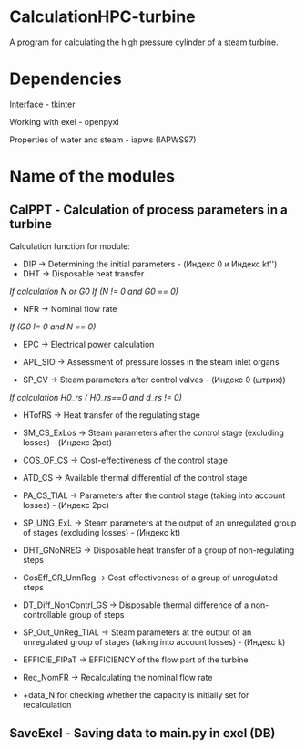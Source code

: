 # CalculationHPC-turbine

A program for calculating the high pressure cylinder of a steam turbine.

# Dependencies

Interface - tkinter

Working with exel - openpyxl

Properties of water and steam - iapws (IAPWS97)

# Name of the modules

## CalPPT - Сalculation of process parameters in a turbine

Сalculation function for module:

- DIP -> Determining the initial parameters - (Индекс 0 и Индекс kt'')
- DHT -> Disposable heat transfer

_If calculation N or G0_
_If (N != 0 and G0 == 0)_

- NFR -> Nominal flow rate

_If (G0 != 0 and N == 0)_

- EPC -> Electrical power calculation

- APL_SIO -> Assessment of pressure losses in the steam inlet organs
- SP_CV -> Steam parameters after control valves - (Индекс 0 (штрих))

_If calculation H0_rs ( H0_rs==0 and d_rs != 0)_

- HTofRS -> Heat transfer of the regulating stage

- SM_CS_ExLos -> Steam parameters after the control stage (excluding losses) - (Индекс 2рсt)
- COS_OF_CS -> Cost-effectiveness of the control stage
- ATD_CS -> Available thermal differential of the control stage
- PA_CS_TIAL -> Parameters after the control stage (taking into account losses) - (Индекс 2рс)
- SP_UNG_ExL -> Steam parameters at the output of an unregulated group of stages (excluding losses) - (Индекс kt)
- DHT_GNoNREG -> Disposable heat transfer of a group of non-regulating steps
- CosEff_GR_UnnReg -> Cost-effectiveness of a group of unregulated steps
- DT_Diff_NonContrl_GS -> Disposable thermal difference of a non-controllable group of steps
- SP_Out_UnReg_TIAL -> Steam parameters at the output of an unregulated group of stages (taking into account losses) - (Индекс k)
- EFFICIE_FlPaT -> EFFICIENCY of the flow part of the turbine
- Rec_NomFR -> Recalculating the nominal flow rate
- +data_N for checking whether the capacity is initially set for recalculation

## SaveExel - Saving data to main.py in exel (DB)

